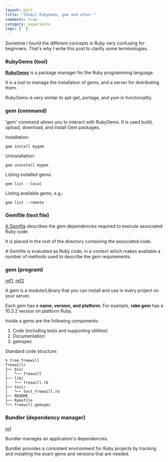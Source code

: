 ```yaml
---
layout: post
title: "[Ruby] RubyGems, gem and other "
comments: true
category: experience
tags: [  ]
---
```


Sometme I found the different concepts in Ruby very confusing for beginners. That's why I write this post to clarify some terminologies. 

### RubyGems (tool)

__[RubyGems](http://en.wikipedia.org/wiki/RubyGems)__ is a package manager for the Ruby programming language. 

It is a tool to manage the installation of gems, and a server for distributing them. 

RubyGems is very similar to apt-get, portage, and yum in functionality.

### gem (command)

'gem' command allows you to interact with RubyGems. It is used build, upload, download, and install Gem packages. 

Installation:

    gem install mygem

Uninstallation:

    gem uninstall mygem

Listing installed gems:

    gem list --local

Listing available gems, e.g.:

    gem list --remote

### Gemfile (text file)

[A Gemfile](http://bundler.io/man/gemfile.5.html) describes the gem dependencies required to execute associated Ruby code.

It is placed in the root of the directory containing the associated code. 

A Gemfile is evaluated as Ruby code, in a context which makes available a number of methods used to describe the gem requirements.

### gem (program) 

[ref1](http://stackoverflow.com/questions/5233924/what-is-a-ruby-gem), [ref2](http://guides.rubygems.org/what-is-a-gem/)

A gem is a module/Library that you can install and use in every project on your server. 

Each gem has a __name, version, and platform__. For example, __rake gem__ has a 10.3.2 version on platform Ruby.

Inside a gems are the following components: 

1. Code (including tests and supporting utilities)
1. Documentation
1. gemspec

Standard code structure:

    % tree freewill
    freewill/
    ├── bin/
    │   └── freewill
    ├── lib/
    │   └── freewill.rb
    ├── test/
    │   └── test_freewill.rb
    ├── README
    ├── Rakefile
    └── freewill.gemspec

### Bundler (dependency manager)

[ref](http://bundler.io/)

Bundler manages an application's dependencies. 

Bundler provides a consistent environment for Ruby projects by tracking and installing the exact gems and versions that are needed. 
